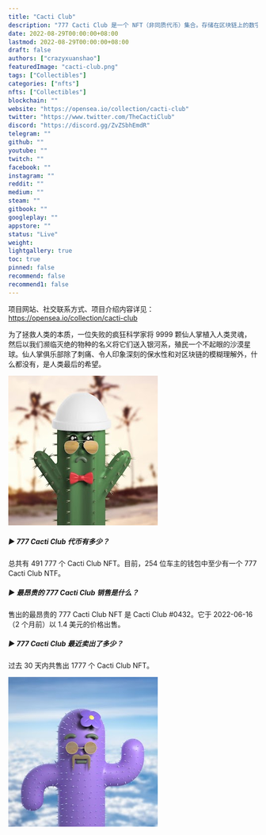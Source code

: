 ```yaml
---
title: "Cacti Club"
description: "777 Cacti Club 是一个 NFT（非同质代币）集合。存储在区块链上的数字艺术品集合。"
date: 2022-08-29T00:00:00+08:00
lastmod: 2022-08-29T00:00:00+08:00
draft: false
authors: ["crazyxuanshao"]
featuredImage: "cacti-club.png"
tags: ["Collectibles"]
categories: ["nfts"]
nfts: ["Collectibles"]
blockchain: ""
website: "https://opensea.io/collection/cacti-club"
twitter: "https://www.twitter.com/TheCactiClub"
discord: "https://discord.gg/ZvZSbhEmdR"
telegram: ""
github: ""
youtube: ""
twitch: ""
facebook: ""
instagram: ""
reddit: ""
medium: ""
steam: ""
gitbook: ""
googleplay: ""
appstore: ""
status: "Live"
weight: 
lightgallery: true
toc: true
pinned: false
recommend: false
recommend1: false
---
```

项目网站、社交联系方式、项目介绍内容详见：https://opensea.io/collection/cacti-club

为了拯救人类的本质，一位失败的疯狂科学家将 9999 颗仙人掌植入人类灵魂，然后以我们濒临灭绝的物种的名义将它们送入银河系，殖民一个不起眼的沙漠星球。仙人掌俱乐部除了刺痛、令人印象深刻的保水性和对区块链的模糊理解外，什么都没有，是人类最后的希望。

![unnamed](unnamed.png)

##### ▶ 777 Cacti Club 代币有多少？

总共有 491 777 个 Cacti Club NFT。目前，254 位车主的钱包中至少有一个 777 Cacti Club NTF。

##### ▶ 最昂贵的 777 Cacti Club 销售是什么？

售出的最昂贵的 777 Cacti Club NFT 是 Cacti Club #0432。它于 2022-06-16（2 个月前）以 1.4 美元的价格出售。

##### ▶ 777 Cacti Club 最近卖出了多少？

过去 30 天内共售出 1777 个 Cacti Club NFT。

![unnameddsa](unnameddsa.png)